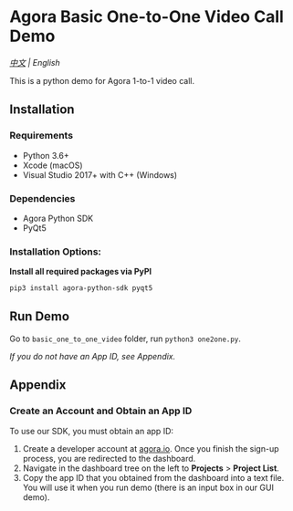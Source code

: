 # Agora Basic One-to-One Video Call Demo

*[中文](Readme.zh.md) | English*

This is a python demo for Agora 1-to-1 video call.



## Installation

### Requirements

- Python 3.6+
- Xcode (macOS)
- Visual Studio 2017+ with C++ (Windows)

### Dependencies

- Agora Python SDK
- PyQt5

### Installation Options:

**Install all required packages via PyPI**

```bash
pip3 install agora-python-sdk pyqt5
```

## Run Demo

Go to `basic_one_to_one_video` folder, run `python3 one2one.py`.

*If you do not have an App ID, see Appendix.*



## Appendix

### Create an Account and Obtain an App ID

To use our SDK, you must obtain an app ID: 

1. Create a developer account at [agora.io](https://dashboard.agora.io/signin/). Once you finish the sign-up process, you are redirected to the dashboard.
2. Navigate in the dashboard tree on the left to **Projects** > **Project List**.
3. Copy the app ID that you obtained from the dashboard into a text file. You will use it when you run demo (there is an input box in our GUI demo).